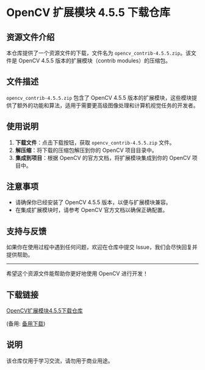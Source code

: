 # OpenCV 扩展模块 4.5.5 下载仓库

## 资源文件介绍

本仓库提供了一个资源文件的下载，文件名为 `opencv_contrib-4.5.5.zip`。该文件是 OpenCV 4.5.5 版本的扩展模块（contrib modules）的压缩包。

## 文件描述

`opencv_contrib-4.5.5.zip` 包含了 OpenCV 4.5.5 版本的扩展模块，这些模块提供了额外的功能和算法，适用于需要更高级图像处理和计算机视觉任务的开发者。

## 使用说明

1. **下载文件**：点击下载按钮，获取 `opencv_contrib-4.5.5.zip` 文件。
2. **解压缩**：将下载的压缩包解压到你的 OpenCV 项目目录中。
3. **集成到项目**：根据 OpenCV 的官方文档，将扩展模块集成到你的 OpenCV 项目中。

## 注意事项

- 请确保你已经安装了 OpenCV 4.5.5 版本，以便与扩展模块兼容。
- 在集成扩展模块时，请参考 OpenCV 官方文档以确保正确配置。

## 支持与反馈

如果你在使用过程中遇到任何问题，欢迎在仓库中提交 Issue，我们会尽快回复并提供帮助。

---

希望这个资源文件能帮助你更好地使用 OpenCV 进行开发！

## 下载链接
[OpenCV扩展模块4.5.5下载仓库](https://pan.quark.cn/s/aa8c7db2d6eb) 

(备用: [备用下载](https://pan.baidu.com/s/1uhk94Y5trcpUHxeb5ACAHQ?pwd=1234))

## 说明

该仓库仅用于学习交流，请勿用于商业用途。
